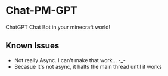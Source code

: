 # Chat-PM-GPT
 ChatGPT Chat Bot in your minecraft world!


## Known Issues
 - Not really Async. I can't make that work... -_-
 - Becasue it's not async, it halts the main thread until it works
